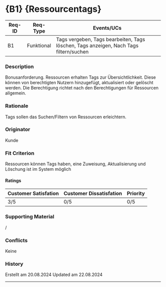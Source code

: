# {B1} {Ressourcentags}

| Req-ID | Req-Type | Events/UCs                                                                          |
|--------|----------|-------------------------------------------------------------------------------------|
| B1     |Funktional|Tags vergeben, Tags bearbeiten, Tags löschen, Tags anzeigen, Nach Tags filtern/suchen|

### Description
Bonusanforderung. Ressourcen erhalten Tags zur Übersichtlichkeit. Diese können von berechtigten Nutzern hinzugefügt, aktualisiert oder gelöscht werden.
Die Berechtigung richtet nach den Berechtigungen für Ressourcen allgemein.

### Rationale
Tags sollen das Suchen/Filtern von Ressourcen erleichtern.

### Originator
Kunde

### Fit Criterion
Ressourcen können Tags haben, eine Zuweisung, Aktualisierung und Löschung ist im System möglich

#### Ratings
| Customer Satisfation | Customer Dissatisfation | Priority |
|----------------------|-------------------------|----------|
| 3/5                  | 0/5                     | 0/5      |

### Supporting Material
/

### Conflicts
Keine

### History
Erstellt am 20.08.2024
Updated  am 22.08.2024

---
